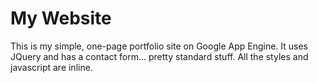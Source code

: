 # My Website

This is my simple, one-page portfolio site on Google App Engine.
It uses JQuery and has a contact form... pretty standard stuff.
All the styles and javascript are inline.
